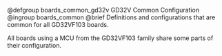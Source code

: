 <!--
Copyright (C) 2023 Gunar Schorcht

This file is subject to the terms and conditions of the GNU Lesser
General Public License v2.1. See the file LICENSE in the top level
directory for more details.
-->

@defgroup    boards_common_gd32v GD32V Common Configuration
@ingroup     boards_common
@brief       Definitions and configurations that are common for
             all GD32VF103 boards.

All boards using a MCU from the GD32VF103 family share some parts of their
configuration.

